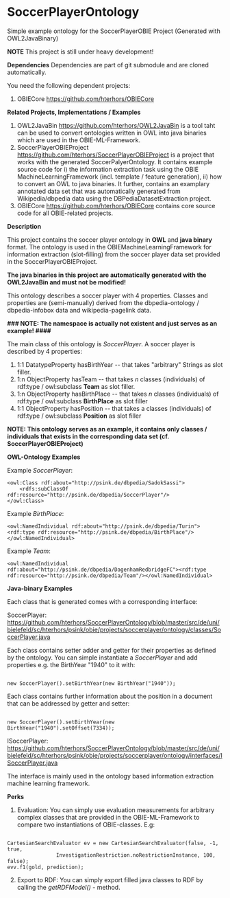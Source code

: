 # SoccerPlayerOntology
Simple example ontology for the SoccerPlayerOBIE Project (Generated with OWL2JavaBinary)

**NOTE** This project is still under heavy development!

**Dependencies**
Dependencies are part of git submodule and are cloned automatically. 

You need the following dependent projects:

1)  OBIECore https://github.com/hterhors/OBIECore


**Related Projects, Implementations / Examples**
1) OWL2JavaBin https://github.com/hterhors/OWL2JavaBin is a tool taht can be used to convert ontologies written in OWL into java binaries which are used in the OBIE-ML-Framework.
3) SoccerPlayerOBIEProject https://github.com/hterhors/SoccerPlayerOBIEProject is a project that works with the generated SoccerPalyerOntology. It contains example source code for
  i) the information extraction task using the OBIE MachineLearningFramework (incl. template / feature generation), 
  ii) how to convert an OWL to java binaries. 
  It further, contains an examplary annotated data set that was automatically generated from Wikipedia/dbpedia data using the DBPediaDatasetExtraction project.
4)  OBIECore https://github.com/hterhors/OBIECore contains core source code for all OBIE-related projects. 

**Description**

This project contains the soccer player ontology in **OWL** and **java binary** format. 
The ontology is used in the OBIEMachineLearningFramework for information extraction (slot-filling) from the soccer player data set provided in the SoccerPlayerOBIEProject. 

**The java binaries in this project are automatically generated with the OWL2JavaBin and must not be modified!**

This ontology describes a soccer player with 4 properties. Classes and properties are (semi-manually) derived from the dbpedia-ontology / dbpedia-infobox data and wikipedia-pagelink data. 

**###
NOTE: The namespace is actually not existent and just serves as an example!
####**

The main class of this ontology is *SoccerPlayer*. 
A soccer player is described by 4 properties:

1)	1:1 DatatypeProperty hasBirthYear -- that takes "arbitrary" Strings as slot filler.
2)	1:n ObjectProperty hasTeam -- that takes *n* classes (individuals) of rdf:type / owl:subclass **Team**  as slot filler. 
3)	1:n ObjectProperty hasBirthPlace -- that takes *n* classes (individuals) of rdf:type / owl:subclass **BirthPlace** as slot filler
4)	1:1 ObjectProperty hasPosition -- that takes a classes (individuals) of rdf:type / owl:subclass **Position** as slot filler

**NOTE: This ontology serves as an example, it contains only classes / individuals that exists in the corresponding data set (cf. SoccerPlayerOBIEProject)**


**OWL-Ontology Examples**

Example *SoccerPlayer*:

	<owl:Class rdf:about="http://psink.de/dbpedia/SadokSassi"> 
		<rdfs:subClassOf rdf:resource="http://psink.de/dbpedia/SoccerPlayer"/>
	</owl:Class>
  
  
Example *BirthPlace*:

	<owl:NamedIndividual rdf:about="http://psink.de/dbpedia/Turin"><rdf:type rdf:resource="http://psink.de/dbpedia/BirthPlace"/></owl:NamedIndividual>


Example *Team*:

	<owl:NamedIndividual rdf:about="http://psink.de/dbpedia/DagenhamRedbridgeFC"><rdf:type rdf:resource="http://psink.de/dbpedia/Team"/></owl:NamedIndividual>


**Java-binary Examples**

Each class that is generated comes with a corresponding interface:

SoccerPlayer: https://github.com/hterhors/SoccerPlayerOntology/blob/master/src/de/uni/bielefeld/sc/hterhors/psink/obie/projects/soccerplayer/ontology/classes/SoccerPlayer.java

Each class contains setter adder and getter for their properties as defined by the ontology.
You can simple instantiate a *SoccerPlayer* and add properties e.g. the BirthYear "1940" to it with:

<code>
new SoccerPlayer().setBirthYear(new BirthYear("1940"));
</code>

Each class contains further information about the position in a document that can be addressed by getter and setter:

<code>
new SoccerPlayer().setBirthYear(new BirthYear("1940").setOffset(7334));
</code>

ISoccerPlayer: 
https://github.com/hterhors/SoccerPlayerOntology/blob/master/src/de/uni/bielefeld/sc/hterhors/psink/obie/projects/soccerplayer/ontology/interfaces/ISoccerPlayer.java

The interface is mainly used in the ontology based information extraction machine learning framework.


**Perks**

1)	Evaluation: 
You can simply use evaluation measurements for arbitrary complex classes that are provided in the OBIE-ML-Framework to compare two instantiations of OBIE-classes. E.g:
<code>
CartesianSearchEvaluator ev = new CartesianSearchEvaluator(false, -1, true,
				InvestigationRestriction.noRestrictionInstance, 100, false);
evv.f1(gold, prediction);
</code>

2)	Export to RDF: You can simply export filled java classes to RDF by calling the *getRDFModel()* - method.


